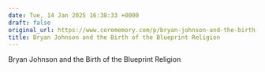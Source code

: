 ```yaml
---
date: Tue, 14 Jan 2025 16:38:33 +0000
draft: false
original_url: https://www.corememory.com/p/bryan-johnson-and-the-birth-of-the
title: Bryan Johnson and the Birth of the Blueprint Religion
---
```


Bryan Johnson and the Birth of the Blueprint Religion